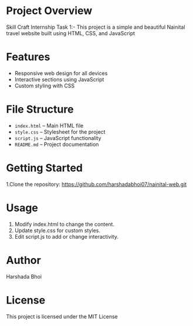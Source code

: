 # Project Overview
 Skill Craft Internship Task 1:- This project is a simple and beautiful Nainital travel website built using HTML, CSS, and JavaScript

# Features
- Responsive web design for all devices  
- Interactive sections using JavaScript  
- Custom styling with CSS

# File Structure
- `index.html` – Main HTML file  
- `style.css` – Stylesheet for the project  
- `script.js` – JavaScript functionality  
- `README.md` – Project documentation

# Getting Started
1.Clone the repository:
https://github.com/harshadabhoi07/nainital-web.git

# Usage
1. Modify index.html to change the content.
2. Update style.css for custom styles.
3. Edit script.js to add or change interactivity.

# Author
Harshada Bhoi

# License
This project is licensed under the MIT License
